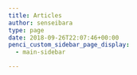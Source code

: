 ```yaml
---
title: Articles
author: senseibara
type: page
date: 2018-09-26T22:07:46+00:00
penci_custom_sidebar_page_display:
  - main-sidebar

---
```

